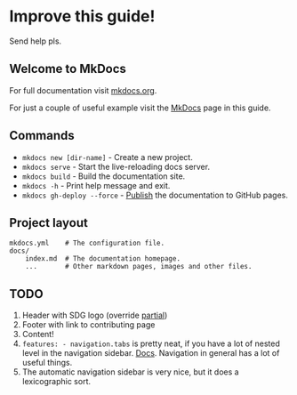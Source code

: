# Improve this guide!

Send help pls.

## Welcome to MkDocs

For full documentation visit [mkdocs.org](https://www.mkdocs.org).

For just a couple of useful example visit the
[MkDocs](../guide/)
page in this guide.

## Commands

* `mkdocs new [dir-name]` - Create a new project.
* `mkdocs serve` - Start the live-reloading docs server.
* `mkdocs build` - Build the documentation site.
* `mkdocs -h` - Print help message and exit.
* `mkdocs gh-deploy --force` - [Publish](https://squidfunk.github.io/mkdocs-material/publishing-your-site/#with-mkdocs) the documentation to GitHub pages.

## Project layout

```
mkdocs.yml    # The configuration file.
docs/
    index.md  # The documentation homepage.
    ...       # Other markdown pages, images and other files.
```

## TODO

1. Header with SDG logo
   (override [partial](https://github.com/squidfunk/mkdocs-material/blob/master/src/partials/logo.html))
1. Footer with link to contributing page
1. Content!
1. `features: - navigation.tabs` is pretty neat,
   if you have a lot of nested level in the navigation sidebar.
   [Docs](https://squidfunk.github.io/mkdocs-material/setup/setting-up-navigation/?h=navigation#navigation-tabs).
   Navigation in general has a lot of useful things.
1. The automatic navigation sidebar is very nice, but it does a lexicographic sort.
   